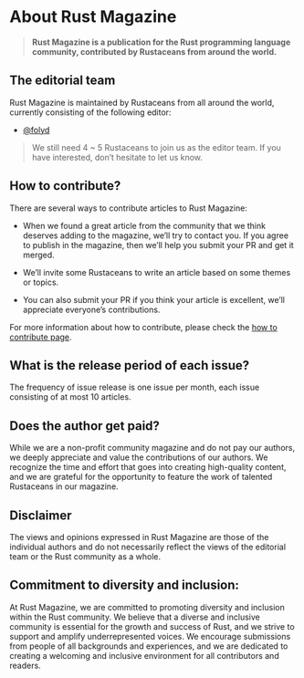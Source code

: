 # About Rust Magazine

> **Rust Magazine is a publication for the Rust programming language community, contributed by Rustaceans from around the world.**

## The editorial team

Rust Magazine is maintained by Rustaceans from all around the world, currently consisting of the following editor:

- [@folyd](/@folyd)

> We still need 4 ~ 5 Rustaceans to join us as the editor team. If you have interested, don’t hesitate to let us know.

## How to contribute?

There are several ways to contribute articles to Rust Magazine:

- When we found a great article from the community that we think deserves adding to the magazine, we’ll try to contact you. If you agree to publish in the magazine, then we’ll help you submit your PR and get it merged.

- We’ll invite some Rustaceans to write an article based on some themes or topics.

- You can also submit your PR if you think your article is excellent, we’ll appreciate everyone’s contributions.

For more information about how to contribute, please check the [how to contribute page](/contribution).

## What is the release period of each issue?

The frequency of issue release is one issue per month, each issue consisting of at most 10 articles.

## Does the author get paid?

While we are a non-profit community magazine and do not pay our authors, we deeply appreciate and value the contributions of our authors. We recognize the time and effort that goes into creating high-quality content, and we are grateful for the opportunity to feature the work of talented Rustaceans in our magazine.

## Disclaimer

The views and opinions expressed in Rust Magazine are those of the individual authors and do not necessarily reflect the views of the editorial team or the Rust community as a whole.

## Commitment to diversity and inclusion:

At Rust Magazine, we are committed to promoting diversity and inclusion within the Rust community. We believe that a diverse and inclusive community is essential for the growth and success of Rust, and we strive to support and amplify underrepresented voices. We encourage submissions from people of all backgrounds and experiences, and we are dedicated to creating a welcoming and inclusive environment for all contributors and readers.
